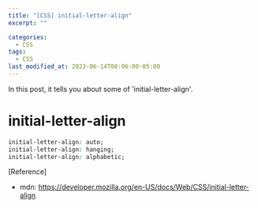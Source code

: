 ```yaml
---
title: "[CSS] initial-letter-align"
excerpt: ""

categories:
  - CSS
tags:
  - CSS
last_modified_at: 2023-06-14T08:06:00-05:00
---
```


In this post, it tells you about some of 'initial-letter-align'.

# initial-letter-align

```css
initial-letter-align: auto;
initial-letter-align: hanging;
initial-letter-align: alphabetic;
```

[Reference]

- mdn: <https://developer.mozilla.org/en-US/docs/Web/CSS/initial-letter-align>
